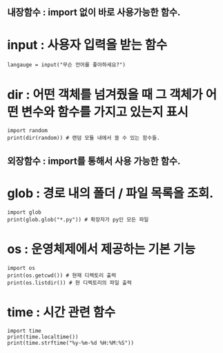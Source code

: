 ## 내장함수 : import 없이 바로 사용가능한 함수.

# input : 사용자 입력을 받는 함수
```
langauge = input("무슨 언어를 좋아하세요?")
```

# dir : 어떤 객체를 넘겨줬을 때 그 객체가 어떤 변수와 함수를 가지고 있는지 표시
```
import random
print(dir(random)) # 랜덤 모듈 내에서 쓸 수 있는 함수들.
```

## 외장함수 : import를 통해서 사용 가능한 함수.
# glob : 경로 내의 폴더 / 파일 목록을 조회. 
```
import glob
print(glob.glob("*.py")) # 확장자가 py인 모든 파일
```

# os : 운영체제에서 제공하는 기본 기능
```
import os
print(os.getcwd()) # 현재 디렉토리 출력
print(os.listdir()) # 현 디렉토리의 파일 출력
```

# time : 시간 관련 함수
```
import time
print(time.localtime())
print(time.strftime("%y-%m-%d %H:%M:%S"))
```

